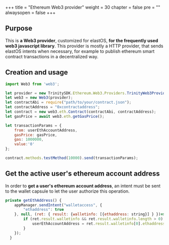 +++
title = "Ethereum Web3 provider"
weight = 30
chapter = false
pre = ""
alwaysopen = false
+++

## Purpose

This is **a Web3 provider**, customized for elastOS, **for the frequently used web3 javascript library**. This provider is mostly a HTTP provider, that sends elastOS intents when necessary, for example to publish ethereum smart contract transactions in a decentralized way.

## Creation and usage

```javascript
import Web3 from 'web3';

let provider = new TrinitySDK.Ethereum.Web3.Providers.TrinityWeb3Provider();
let web3 = new Web3(provider);
let contractAbi = require("path/to/your/contract.json");
let contractAddress = "0xcontractaddress";
let contract = new web3.eth.Contract(contractAbi, contractAddress);
let gasPrice = await web3.eth.getGasPrice();

let transactionParams = {
    from: userEthAccountAddress,
    gasPrice: gasPrice,
    gas: 1000000,
    value:'0'
};

contract.methods.testMethod(10000).send(transactionParams);
```


## Get the active user's ethereum account address

In order to **get a user's ethereum account address**, an intent must be sent to the wallet capsule to let the user authorize this operation.

```javascript
private getEthAddress() {
    appManager.sendIntent("walletaccess", {
        "ethaddress": true
    }, null, (ret: { result: {walletinfo: [{ethaddress: string}] } })=>{
        if (ret.result.walletinfo && ret.result.walletinfo.length > 0) {
            userEthAccountAddress = ret.result.walletinfo[0].ethaddress;
        }
    });
  }
```